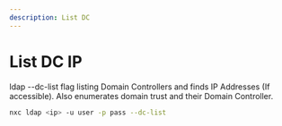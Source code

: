 ```yaml
---
description: List DC
---
```


# List DC IP

ldap --dc-list flag listing Domain Controllers and finds IP Addresses (If accessible). Also enumerates domain trust and their Domain Controller.

```bash
nxc ldap <ip> -u user -p pass --dc-list
```
